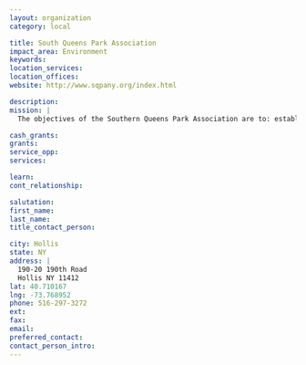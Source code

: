 ```yaml
---
layout: organization
category: local

title: South Queens Park Association
impact_area: Environment
keywords: 
location_services: 
location_offices: 
website: http://www.sqpany.org/index.html

description: 
mission: |
  The objectives of the Southern Queens Park Association are to: establish, equip, maintain and operate recreational facilities, promote, coordinate and implement responsible Programs designed to resolve urban problem, solicit and receive grants contributions and assets of any kind, as well as to raise money by public campaign, public contributions, and by any other legal means necessary for the accomplishment of the purposes of this corporation, to coordinate on-going programs of development in such area as education, recreation, employment, culture and youth, provide a communication network of people and organizations concerned with the development in these aforementioned areas of concern, facilitate the participation of capable and knowledgable individuals and organizations in establishing priorities and developing strategies related to all urban problems. 

cash_grants: 
grants: 
service_opp: 
services: 

learn: 
cont_relationship: 

salutation: 
first_name: 
last_name: 
title_contact_person: 

city: Hollis
state: NY
address: |
  190-20 190th Road  
  Hollis NY 11412
lat: 40.710167
lng: -73.768952
phone: 516-297-3272
ext: 
fax: 
email: 
preferred_contact: 
contact_person_intro: 
---
```

